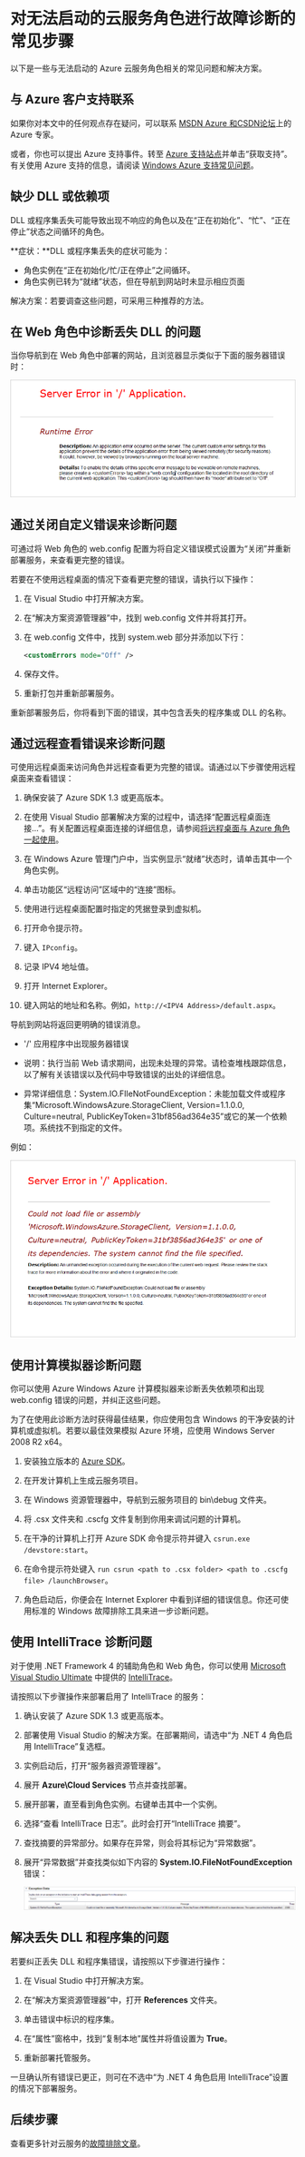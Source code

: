 <properties 
   pageTitle="启动失败的角色的疑难解答 | Windows Azure"
   description="以下是云服务角色无法启动的部分常见原因。此外还提供了这些问题的解决方案。"
   services="cloud-services"
   documentationCenter=""
   authors="Thraka"
   manager="msmets"
   editor=""
   tags="top-support-issue"/>
<tags 
   ms.service="cloud-services"
   ms.date="10/14/2015"
   wacn.date="11/12/2015" />

# 对无法启动的云服务角色进行故障诊断的常见步骤

以下是一些与无法启动的 Azure 云服务角色相关的常见问题和解决方案。

## 与 Azure 客户支持联系

如果你对本文中的任何观点存在疑问，可以联系 [MSDN Azure 和CSDN论坛](/support/forums/)上的 Azure 专家。

或者，你也可以提出 Azure 支持事件。转至 [Azure 支持站点](/support/)并单击“获取支持”。有关使用 Azure 支持的信息，请阅读 [Windows Azure 支持常见问题](/support/faq/)。


## 缺少 DLL 或依赖项
DLL 或程序集丢失可能导致出现不响应的角色以及在“正在初始化”、“忙”、“正在停止”状态之间循环的角色。

**症状：**DLL 或程序集丢失的症状可能为：

- 角色实例在“正在初始化/忙/正在停止”之间循环。
- 角色实例已转为“就绪”状态，但在导航到网站时未显示相应页面

解决方案：若要调查这些问题，可采用三种推荐的方法。

## 在 Web 角色中诊断丢失 DLL 的问题

当你导航到在 Web 角色中部署的网站，且浏览器显示类似于下面的服务器错误时：

!['/' 应用程序中出现服务器错误。](./media/cloud-services-troubleshoot-roles-that-fail-start/ic503388.png)

## 通过关闭自定义错误来诊断问题

可通过将 Web 角色的 web.config 配置为将自定义错误模式设置为“关闭”并重新部署服务，来查看更完整的错误。

若要在不使用远程桌面的情况下查看更完整的错误，请执行以下操作：

1. 在 Visual Studio 中打开解决方案。

2. 在“解决方案资源管理器”中，找到 web.config 文件并将其打开。

3. 在 web.config 文件中，找到 system.web 部分并添加以下行：

    ```xml
    <customErrors mode="Off" />
    ```

4. 保存文件。

5. 重新打包并重新部署服务。

重新部署服务后，你将看到下面的错误，其中包含丢失的程序集或 DLL 的名称。

## 通过远程查看错误来诊断问题

可使用远程桌面来访问角色并远程查看更为完整的错误。请通过以下步骤使用远程桌面来查看错误：

1. 确保安装了 Azure SDK 1.3 或更高版本。

2. 在使用 Visual Studio 部署解决方案的过程中，请选择“配置远程桌面连接…”。有关配置远程桌面连接的详细信息，请参阅[将远程桌面与 Azure 角色一起使用](https://msdn.microsoft.com/zh-cn/library/gg443832.aspx)。

3. 在 Windows Azure 管理门户中，当实例显示“就绪”状态时，请单击其中一个角色实例。

4. 单击功能区“远程访问”区域中的“连接”图标。

5. 使用进行远程桌面配置时指定的凭据登录到虚拟机。

6. 打开命令提示符。

7. 键入 `IPconfig`。

8. 记录 IPV4 地址值。

9. 打开 Internet Explorer。

10. 键入网站的地址和名称。例如，`http://<IPV4 Address>/default.aspx`。

导航到网站将返回更明确的错误消息。

* '/' 应用程序中出现服务器错误

* 说明：执行当前 Web 请求期间，出现未处理的异常。请检查堆栈跟踪信息，以了解有关该错误以及代码中导致错误的出处的详细信息。

* 异常详细信息：System.IO.FIleNotFoundException：未能加载文件或程序集“Microsoft.WindowsAzure.StorageClient, Version=1.1.0.0, Culture=neutral, PublicKeyToken=31bf856ad364e35”或它的某一个依赖项。系统找不到指定的文件。

例如：

!['/' 应用程序中出现显式服务器错误](./media/cloud-services-troubleshoot-roles-that-fail-start/ic503389.png)

## 使用计算模拟器诊断问题

你可以使用 Azure Windows Azure 计算模拟器来诊断丢失依赖项和出现 web.config 错误的问题，并纠正这些问题。

为了在使用此诊断方法时获得最佳结果，你应使用包含 Windows 的干净安装的计算机或虚拟机。若要以最佳效果模拟 Azure 环境，应使用 Windows Server 2008 R2 x64。

1. 安装独立版本的 [Azure SDK](/downloads)。

2. 在开发计算机上生成云服务项目。

3. 在 Windows 资源管理器中，导航到云服务项目的 bin\debug 文件夹。

4. 将 .csx 文件夹和 .cscfg 文件复制到你用来调试问题的计算机。

5. 在干净的计算机上打开 Azure SDK 命令提示符并键入 `csrun.exe /devstore:start`。

6. 在命令提示符处键入 `run csrun <path to .csx folder> <path to .cscfg file> /launchBrowser`。

7. 角色启动后，你便会在 Internet Explorer 中看到详细的错误信息。你还可使用标准的 Windows 故障排除工具来进一步诊断问题。

## 使用 IntelliTrace 诊断问题

对于使用 .NET Framework 4 的辅助角色和 Web 角色，你可以使用 [Microsoft Visual Studio Ultimate](https://www.visualstudio.com/products/visual-studio-ultimate-with-MSDN-vs) 中提供的 [IntelliTrace](https://msdn.microsoft.com/zh-cn/library/dd264915.aspx)。

请按照以下步骤操作来部署启用了 IntelliTrace 的服务：

1. 确认安装了 Azure SDK 1.3 或更高版本。

2. 部署使用 Visual Studio 的解决方案。在部署期间，请选中“为 .NET 4 角色启用 IntelliTrace”复选框。

3. 实例启动后，打开“服务器资源管理器”。

4. 展开 **Azure\Cloud Services** 节点并查找部署。

5. 展开部署，直至看到角色实例。右键单击其中一个实例。

6. 选择“查看 IntelliTrace 日志”。此时会打开“IntelliTrace 摘要”。

7. 查找摘要的异常部分。如果存在异常，则会将其标记为“异常数据”。

8. 展开“异常数据”并查找类似如下内容的 **System.IO.FileNotFoundException** 错误：

	![异常数据，缺少文件或程序集](./media/cloud-services-troubleshoot-roles-that-fail-start/ic503390.png)

## 解决丢失 DLL 和程序集的问题

若要纠正丢失 DLL 和程序集错误，请按照以下步骤进行操作：

1. 在 Visual Studio 中打开解决方案。

2. 在“解决方案资源管理器”中，打开 **References** 文件夹。

3. 单击错误中标识的程序集。

4. 在“属性”窗格中，找到“复制本地”属性并将值设置为 **True**。

5. 重新部署托管服务。

一旦确认所有错误已更正，则可在不选中“为 .NET 4 角色启用 IntelliTrace”设置的情况下部署服务。

## 后续步骤

查看更多针对云服务的[故障排除文章](https://azure.microsoft.com/zh-cn/documentation/articles/?tag=top-support-issue&service=cloud-services?tag=top-support-issue&service=cloud-services)。

<!---HONumber=79-->